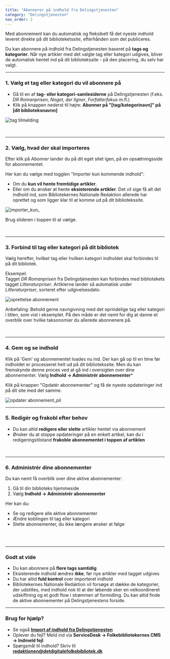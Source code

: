 ```yaml
---
title: "Abonnerer på indhold fra Delingstjenesten"
category: "Delingstjenesten"
nav_order: 2
---
```



Med abonnement kan du automatisk og fleksibelt få det nyeste indhold leveret direkte på dit biblioteketssite, efterhånden som det publiceres. 

Du kan abonnere på indhold fra Delingstjenesten baseret på **tags og kategorier**. Når nye artikler med det valgte tag eller kategori udgives, bliver de automatisk hentet ind på dit bibliotekssite - på den placering, du selv har valgt.

---

### 1. Vælg et tag eller kategori du vil abonnere på 

- Gå til en af **tag- eller kategori-samlesiderne** på Delingstjenesten (f.eks. *DR Romanprisen*, *Noget, der ligner*, *Forfatterfokus* m.fl.)
- Klik på knappen nederst til højre: **Abonner på "[tag/kategorinavn]" på [dit biblioteksnavnn]**
  
![tag tilmelding](https://github.com/user-attachments/assets/1f6d8e82-4919-4963-b77d-6e186d0bef4c)

<br>



---

### 2. Vælg, hvad der skal importeres

Efter klik på *Abonner* lander du på dit eget sitet igen, på en opsætningsside for abonnementet.

Her kan du vælge med togglen "Importer kun kommende indhold":

- Om du **kun vil hente fremtidige artikler**.
- Eller om du ønsker at hente **eksisterende artikler**. Det vil sige få alt det indhold ind, som Bibliotekernes Nationale Redaktion allerede har oprettet og som ligger klar til at komme ud på dit bibliotekssite.

![importer_kun_](https://github.com/user-attachments/assets/5a8ad6b7-aa30-4358-b932-755102fecaf5)



Brug slideren i toppen til at vælge.

<br>

---

### 3. Forbind til tag eller kategori på dit bibliotek

Vælg herefter, hvilket tag eller hvilken kategori indholdet skal forbindes til på dit bibliotek.
<br>


Eksempel:  
Tagget *DR Romanprisen* fra Delingstjenesten kan forbindes med bibliotekets tagget *Litteraturpriser*. Artiklerne lander så automatisk under *Litteraturpriser*, sorteret efter udgivelsesdato.

![oprettelse abonnement](https://github.com/user-attachments/assets/f94fffcb-7e00-4c77-84c7-7ccca7f51226)

Anbefaling: Behold gerne navngivning med det oprindelige tag eller kategori i titlen, som vist i eksemplet. På den måde er det nemt for dig at danne et overblik over hvilke taksonomier du allerede abonnenere på.



<br>


---

### 4. Gem og se indhold


Klik på ‘Gem’ og abonnementet loades nu ind. Der kan gå op til en time før indholdet er processeret helt ud på dit bibliotekssite. Men du kan fremskynde denne proces ved at gå ind i oversigten over dine abonnementer. 
Vælg **Indhold → Administrér abonnementer***

Klik på knappen "Opdatér abonnementer" og få de nyeste opdateringer ind på dit site med det samme. 

![opdater abonnement_pil](https://github.com/user-attachments/assets/3896d0f2-ffca-4d48-aa1e-b1e57af64962)






---

### 5. Redigér og frakobl efter behov

- Du kan altid **redigere eller slette** artikler hentet via abonnement
- Ønsker du at stoppe opdateringer på en enkelt artikel, kan du i redigeringstilstand **frakoble abonnementet i toppen af artiklen**

<br>

---

### 6. Administrér dine abonnementer

Du kan nemt få overblik over dine aktive abonnementer:

1. Gå til din biblioteks hjemmeside
2. Vælg **Indhold → Administrér abonnementer**

Her kan du:

- Se og redigere alle aktive abonnementer
- Ændre koblingen til tag eller kategori
- Slette abonnementer, du ikke længere ønsker at følge

<br>

<br>

---

### Godt at vide

- Du kan abonnere på **flere tags samtidig**
- Eksisterende indhold ændres **ikke**, før nye artikler med tagget udgives
- Du har altid **fuld kontrol** over importeret indhold
- Bibliotekernes Nationale Redaktion vil forsøge at dække de kategorier, der udstilles, med indhold nok til at der løbende sker en velkoordineret udskiftning og et godt flow i strømmen af formidling. Du kan altid finde de aktive abonnementer på Delingstjenestens forside. 

---

### Brug for hjælp?

- Se også [**Import af indhold fra Delingstjenesten**](https://www.folkebibliotekernescms.dk/main/delingstjenesten/import-af-indhold/)
- Oplever du fejl? Meld ind via **ServiceDesk → Folkebibliotekernes CMS → Indmeld fejl**
- Spørgsmål til indhold? Skriv til [**redaktionen@detdigitalefolkebibliotek.dk**](mailto:redaktionen@detdigitalefolkebibliotek.dk)
